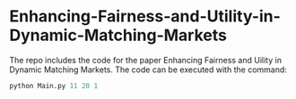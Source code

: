 # Enhancing-Fairness-and-Utility-in-Dynamic-Matching-Markets

The repo includes the code for the paper Enhancing Fairness and Uility in Dynamic Matching Markets. The code can be executed with the command:

```python
python Main.py 11 20 1

